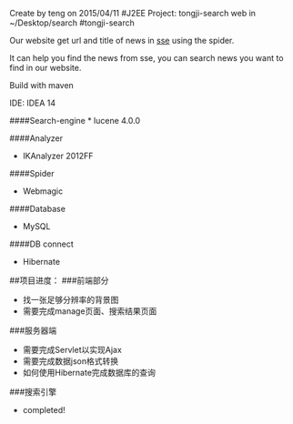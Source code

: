 
Create by teng on 2015/04/11
#J2EE Project: tongji-search
web in ~/Desktop/search
#tongji-search
<p>Our website get url and title of news in <a href="http://sse.tongji.edu.cn">sse</a> using the spider.</p>
<p>It can help you find the news from sse, you can search news you want to find in our website.</p>
<p>Build with maven</p>
<p>IDE: IDEA 14</p>
####Search-engine
* lucene 4.0.0

####Analyzer
* IKAnalyzer 2012FF

####Spider
* Webmagic

####Database
* MySQL

####DB connect
* Hibernate

##项目进度：
###前端部分
* 找一张足够分辨率的背景图
* 需要完成manage页面、搜索结果页面

###服务器端
* 需要完成Servlet以实现Ajax
* 需要完成数据json格式转换
* 如何使用Hibernate完成数据库的查询

###搜索引擎
* completed!